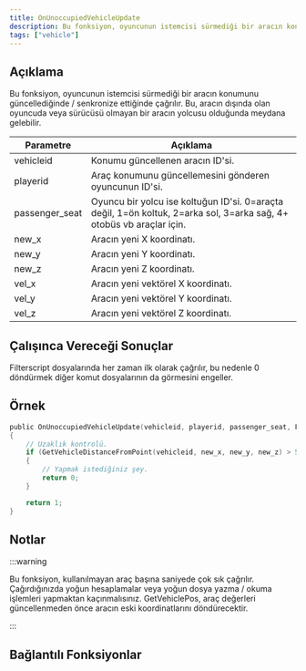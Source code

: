 ```yaml
---
title: OnUnoccupiedVehicleUpdate
description: Bu fonksiyon, oyuncunun istemcisi sürmediği bir aracın konumunu güncellediğinde / senkronize ettiğinde çağrılır.
tags: ["vehicle"]
---
```


## Açıklama

Bu fonksiyon, oyuncunun istemcisi sürmediği bir aracın konumunu güncellediğinde / senkronize ettiğinde çağrılır. Bu, aracın dışında olan oyuncuda veya sürücüsü olmayan bir aracın yolcusu olduğunda meydana gelebilir.

| Parametre      | Açıklama                                                                                                                                                         |
| -------------- | ---------------------------------------------------------------------------------------------------------------------------------------------------------------- |
| vehicleid      | Konumu güncellenen aracın ID'si.                                                                                                                                 |
| playerid       | Araç konumunu güncellemesini gönderen oyuncunun ID'si.                                                                                                           |
| passenger_seat | Oyuncu bir yolcu ise koltuğun ID'si. 0=araçta değil, 1=ön koltuk, 2=arka sol, 3=arka sağ, 4+ otobüs vb araçlar için.                                             |
| new_x          | Aracın yeni X koordinatı.                                                         |
| new_y          | Aracın yeni Y koordinatı.                                                         |
| new_z          | Aracın yeni Z koordinatı.                                                         |
| vel_x          | Aracın yeni vektörel X koordinatı.                                                 |
| vel_y          | Aracın yeni vektörel Y koordinatı.                                                 |
| vel_z          | Aracın yeni vektörel Z koordinatı.                                                 |

## Çalışınca Vereceği Sonuçlar

Filterscript dosyalarında her zaman ilk olarak çağrılır, bu nedenle 0 döndürmek diğer komut dosyalarının da görmesini engeller.

## Örnek

```c
public OnUnoccupiedVehicleUpdate(vehicleid, playerid, passenger_seat, Float:new_x, Float:new_y, Float:new_z, Float:vel_x, Float:vel_y, Float:vel_z)
{
    // Uzaklık kontrolü.
    if (GetVehicleDistanceFromPoint(vehicleid, new_x, new_y, new_z) > 50.0)
    {
        // Yapmak istediğiniz şey.
        return 0;
    }

    return 1;
}
```

## Notlar

:::warning

Bu fonksiyon, kullanılmayan araç başına saniyede çok sık çağrılır. Çağırdığınızda yoğun hesaplamalar veya yoğun dosya yazma / okuma işlemleri yapmaktan kaçınmalısınız. GetVehiclePos, araç değerleri güncellenmeden önce aracın eski koordinatlarını döndürecektir.

:::

## Bağlantılı Fonksiyonlar
